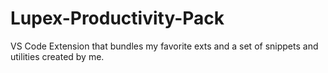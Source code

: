 # Lupex-Productivity-Pack
VS Code Extension that bundles my favorite exts and a set of snippets and utilities created by me.
